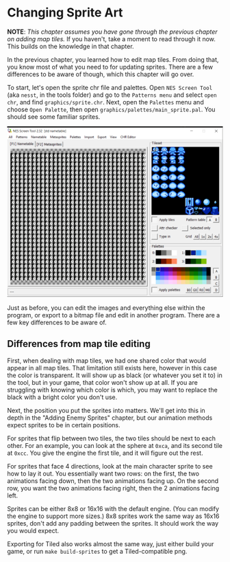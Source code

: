 # Changing Sprite Art

**NOTE**: _This chapter assumes you have gone through the previous chapter on adding map tiles._ 
If you haven't, take a moment to read  through it now. This builds on the knowledge in that chapter.

In the previous chapter, you learned how to edit map tiles. From doing that, you know most of what you
need to for updating sprites. There are a few differences to be aware of though, which this chapter will
go over.

To start, let's open the sprite chr file and palettes. Open `NES Screen Tool` (aka `nesst`, in the tools folder)
and go to the `Patterns menu` and select `open chr`, and find `graphics/sprite.chr`. Next, open the `Palettes`
menu and choose `Open Palette`, then open `graphics/palettes/main_sprite.pal`. You should see some familiar
sprites. 

![nesst sprite](../images/nesst_sprite.png)

Just as before, you can edit the images and everything else within the program, or export to a bitmap file
and edit in another program. There are a few key differences to be aware of.

## Differences from map tile editing 

First, when dealing with map tiles, we had one shared color that would appear in all map tiles. That limitation
still exists here, however in this case the color is transparent. It will show up as black (or whatever you set
it to) in the tool, but in your game, that color won't show up at all. If you are struggling with knowing which
color is which, you may want to replace the black with a bright color you don't use.


Next, the position you put the sprites into matters. We'll get into this in depth in the "Adding Enemy Sprites"
chapter, but our animation methods expect sprites to be in certain positions. 

For sprites that flip between two tiles, the two tiles should be next to each other. For an example, you can
look at the sphere at `0xca`, and its second tile at `0xcc`. You give the engine the first tile, and it
will figure out the rest.

For sprites that face 4 directions, look at the main character sprite to see how to lay it out. You essentially
want two rows: on the first, the two animations facing down, then the two animations facing up. On the second
row, you want the two animations facing right, then the 2 animations facing left. 

Sprites can be either 8x8 or 16x16 with the default engine. (You can modify the engine to support more sizes.)
8x8 sprites work the same way as 16x16 sprites, don't add any padding between the sprites. It should work the
way you would expect.

Exporting for Tiled also works almost the same way, just either build your game, or run `make build-sprites` 
to get a Tiled-compatible png.
